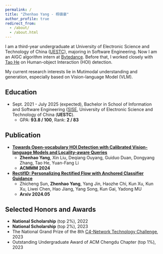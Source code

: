 ```yaml
---
permalink: /
title: "Zhenhao Yang - 杨镇豪"
author_profile: true
redirect_from: 
  - /about/
  - /about.html
---
```


I am a third-year undergraduate at University of Electronic Science and Technology of China ([UESTC](https://en.uestc.edu.cn/)), majoring in Software Engineering. Now I am an AIGC algorithm intern at [Bytedance](https://www.bytedance.com/). Before that, I worked closely with [Tao He](https://ht014.github.io/) on Human-object Interaction (HOI) detection. 

My current research interests lie in Mutimodal understanding and generation, especially based on Vision-language Model (VLM).

Education
------
* Sept. 2021 - July 2025 (expected), Bachelor in School of Information and Software Engineering ([SISE]((https://sise.uestc.edu.cn/)), University of Electronic Science and Technology of China (**UESTC**).
  * GPA: **93.8 / 100**, Rank: **2 / 83**
    
Publication
------
* [**Towards Open-vocabulary HOI Detection with Calibrated Vision-language Models and Locality-aware Queries**]()
  * **Zhenhao Yang**, Xin Liu, Deqiang Ouyang, Guiduo Duan, Dongyang Zhang, Tao He, Yuan-Fang Li
  * **ACMMM 2024**
* [**RectifID: Personalizing Rectified Flow with Anchored Classifier Guidance**](https://arxiv.org/pdf/2405.14677)
  * Zhicheng Sun, **Zhenhao Yang**, Yang Jin, Haozhe Chi, Kun Xu, Kun Xu, Liwei Chen, Hao Jiang, Yang Song, Kun Gai, Yadong MU
  * **Arxiv 2024.05**
  
Selected Honors and Awards
------
* **National Scholarship** (top 2%), 2022
* **National Scholarship** (top 2%), 2023
* The National Grand Prize of the 8th [C4-Network Technology Challenge](http://net.c4best.cn/), 2023
* Outstanding Undergraduate Award of ACM Chengdu Chapter (top 1%), 2023
